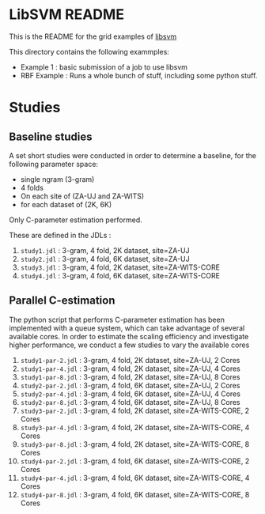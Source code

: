 # LibSVM README

This is the README for the grid examples of [libsvm](http://ci.sagrid.ac.za/job/libsvm-deploy)

This directory contains the following exammples:

  * Example 1 : basic submission of a job to use libsvm
  * RBF Example : Runs a whole bunch of stuff, including some python stuff.

# Studies

## Baseline studies

A set short studies were conducted in order to determine a baseline, for the following parameter space:

  * single ngram (3-gram)
  * 4 folds
  * On each site of (ZA-UJ and ZA-WITS)
  * for each dataset of (2K, 6K)

Only C-parameter estimation performed.

These are defined in the JDLs :

  1. `study1.jdl` : 3-gram, 4 fold, 2K dataset, site=ZA-UJ
  1. `study2.jdl` : 3-gram, 4 fold, 6K dataset, site=ZA-UJ
  1. `study3.jdl` : 3-gram, 4 fold, 2K dataset, site=ZA-WITS-CORE
  1. `study4.jdl` : 3-gram, 4 fold, 6K dataset, site=ZA-WITS-CORE

## Parallel C-estimation

The python script that performs C-parameter estimation has been implemented with a queue system, which can take advantage of several available cores.
In order to estimate the scaling efficiency and investigate higher performance, we conduct a few studies to vary the available cores

  1. `study1-par-2.jdl` : 3-gram, 4 fold, 2K dataset, site=ZA-UJ, 2 Cores
  2. `study1-par-4.jdl` : 3-gram, 4 fold, 2K dataset, site=ZA-UJ, 4 Cores
  3. `study1-par-8.jdl` : 3-gram, 4 fold, 2K dataset, site=ZA-UJ, 8 Cores
  4. `study2-par-2.jdl` : 3-gram, 4 fold, 6K dataset, site=ZA-UJ, 2 Cores
  5. `study2-par-4.jdl` : 3-gram, 4 fold, 6K dataset, site=ZA-UJ, 4 Cores
  6. `study2-par-8.jdl` : 3-gram, 4 fold, 6K dataset, site=ZA-UJ, 8 Cores
  7. `study3-par-2.jdl` : 3-gram, 4 fold, 2K dataset, site=ZA-WITS-CORE, 2 Cores
  8. `study3-par-4.jdl` : 3-gram, 4 fold, 2K dataset, site=ZA-WITS-CORE, 4 Cores
  9. `study3-par-8.jdl` : 3-gram, 4 fold, 2K dataset, site=ZA-WITS-CORE, 8 Cores
  10. `study4-par-2.jdl` : 3-gram, 4 fold, 6K dataset, site=ZA-WITS-CORE, 2 Cores
  11. `study4-par-4.jdl` : 3-gram, 4 fold, 6K dataset, site=ZA-WITS-CORE, 4 Cores
  12. `study4-par-8.jdl` : 3-gram, 4 fold, 6K dataset, site=ZA-WITS-CORE, 8 Cores
